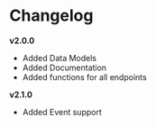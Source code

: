 # Changelog

**v2.0.0**
- Added Data Models
- Added Documentation
- Added functions for all endpoints

**v2.1.0**
- Added Event support

